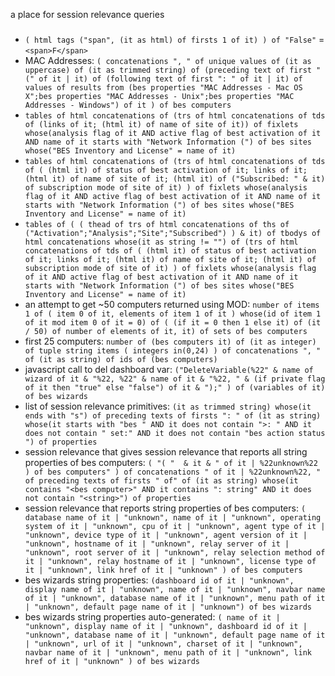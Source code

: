 a place for session relevance queries

###

- `( html tags ("span", (it as html) of firsts 1 of it) ) of "False"` = `<span>F</span>`
- MAC Addresses: `( concatenations ", " of unique values of (it as uppercase) of (it as trimmed string) of (preceding text of first " (" of it | it) of (following text of first ": " of it | it) of values of results from (bes properties "MAC Addresses - Mac OS X";bes properties "MAC Addresses - Unix";bes properties "MAC Addresses - Windows") of it ) of bes computers`
- `tables of html concatenations of (trs of html concatenations of tds of (links of it; (html it) of name of site of it)) of fixlets whose(analysis flag of it AND active flag of best activation of it AND name of it starts with "Network Information (") of bes sites whose("BES Inventory and License" = name of it)`
- `tables of html concatenations of (trs of html concatenations of tds of ( (html it) of status of best activation of it; links of it; (html it) of name of site of it; (html it) of ("Subscribed: " & it) of subscription mode of site of it) ) of fixlets whose(analysis flag of it AND active flag of best activation of it AND name of it starts with "Network Information (") of bes sites whose("BES Inventory and License" = name of it)`
- `tables of ( ( thead of trs of html concatenations of ths of ("Activation";"Analysis";"Site";"Subscribed") ) & it) of tbodys of html concatenations whose(it as string != "") of (trs of html concatenations of tds of ( (html it) of status of best activation of it; links of it; (html it) of name of site of it; (html it) of subscription mode of site of it) ) of fixlets whose(analysis flag of it AND active flag of best activation of it AND name of it starts with "Network Information (") of bes sites whose("BES Inventory and License" = name of it)`
- an attempt to get ~50 computers returned using MOD: `number of items 1 of ( item 0 of it, elements of item 1 of it ) whose(id of item 1 of it mod item 0 of it = 0) of ( (if it = 0 then 1 else it) of (it / 50) of number of elements of it, it) of sets of bes computers`
- first 25 computers: `number of (bes computers it) of (it as integer) of tuple string items ( integers in(0,24) ) of concatenations ", " of (it as string) of ids of (bes computers)`
- javascript call to del dashboard var: `("DeleteVariable(%22" & name of wizard of it & "%22, %22" & name of it & "%22, " & (if private flag of it then "true" else "false") of it & ");" ) of (variables of it) of bes wizards`
- list of session relevance primitives: `(it as trimmed string) whose(it ends with "s") of preceding texts of firsts ": " of (it as string) whose(it starts with "bes " AND it does not contain ">: " AND it does not contain " set:" AND it does not contain "bes action status ") of properties`
- session relevance that gives session relevance that reports all string properties of bes computers: `( "( "  & it & " of it | %22unknown%22 ) of bes computers" ) of concatenations " of it | %22unknown%22, " of preceding texts of firsts " of" of (it as string) whose(it contains "<bes computer>" AND it contains ": string" AND it does not contain "<string>") of properties`
- session relevance that reports string properties of bes computers: `( database name of it | "unknown", name of it | "unknown", operating system of it | "unknown", cpu of it | "unknown", agent type of it | "unknown", device type of it | "unknown", agent version of it | "unknown", hostname of it | "unknown", relay server of it | "unknown", root server of it | "unknown", relay selection method of it | "unknown", relay hostname of it | "unknown", license type of it | "unknown", link href of it | "unknown" ) of bes computers`
- bes wizards string properties: `(dashboard id of it | "unknown", display name of it | "unknown", name of it | "unknown", navbar name of it | "unknown", database name of it | "unknown", menu path of it | "unknown", default page name of it | "unknown") of bes wizards`
- bes wizards string properties auto-generated: `( name of it | "unknown", display name of it | "unknown", dashboard id of it | "unknown", database name of it | "unknown", default page name of it | "unknown", url of it | "unknown", charset of it | "unknown", navbar name of it | "unknown", menu path of it | "unknown", link href of it | "unknown" ) of bes wizards`
